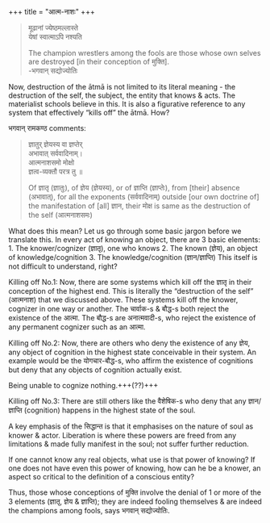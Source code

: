 +++
title = "आत्म-नाशः"
+++

> मूढानां ज्येष्ठमल्लास्ते  
> येषां स्वात्माऽपि नश्यति
>
> The champion wrestlers among the fools are those whose own selves are destroyed [in their conception of मुक्ति].  
> -भगवान् सद्योज्योतिः

Now, destruction of the ātmā is not limited to its literal meaning - the destruction of the self, the subject, the entity that knows & acts. The materialist schools believe in this. It is also a figurative reference to any system that effectively “kills off” the ātmā. How?

भगवान् रामकण्ठ comments: 

> ज्ञातुर् ज्ञेयस्य वा ज्ञप्तेर्  
> अभावात् सर्ववादिनाम्।  
> आत्मनाशसमो मोक्षो  
> ज्ञत्व-व्यक्तौ परत्र तु ॥
> 
> Of ज्ञातृ (ज्ञातुः), of ज्ञेय (ज्ञेयस्य), or of ज्ञाप्ति (ज्ञाप्तेः), from [their] absence (अभावात्), for all the exponents (सर्ववादिनाम्) outside [our own doctrine of] the manifestation of [all] ज्ञान, their मोक्ष is same as the destruction of the self (आत्मनाशसमः)

What does this mean? Let us go through some basic jargon before we translate this. In every act of knowing an object, there are 3 basic elements: 1. The knower/cognizer (ज्ञातृ), one who knows 2. The known (ज्ञेय), an object of knowledge/cognition 3. The knowledge/cognition (ज्ञान/ज्ञाप्ति) This itself is not difficult to understand, right?

Killing off No.1: Now, there are some systems which kill off the ज्ञातृ in their conception of the highest end. This is literally the “destruction of the self” (आत्मनाश) that we discussed above. These systems kill off the knower, cognizer in one way or another. The चार्वाक-s & बौद्ध-s both reject the existence of the आत्मा. The बौद्ध-s are अनात्मवादी-s, who reject the existence of any permanent cognizer such as an आत्मा.

Killing off No.2: Now, there are others who deny the existence of any ज्ञेय, any object of cognition in the highest state conceivable in their system. An example would be the योगचार-बौद्ध-s, who affirm the existence of cognitions but deny that any objects of cognition actually exist.

Being unable to cognize nothing.+++(??)+++

Killing off No.3: There are still others like the वैशेषिक-s who deny that any ज्ञान/ज्ञाप्ति (cognition) happens in the highest state of the soul.

A key emphasis of the सिद्धान्त is that it emphasises on the nature of soul as knower & actor. Liberation is where these powers are freed from any limitations & made fully manifest in the soul; not suffer further reduction. 

If one cannot know any real objects, what use is that power of knowing? If one does not have even this power of knowing, how can he be a knower, an aspect so critical to the definition of a conscious entity?

Thus, those whose conceptions of मुक्ति involve the denial of 1 or more of the 3 elements (ज्ञातृ, ज्ञेय & ज्ञाप्ति); they are indeed fooling themselves & are indeed the champions among fools, says भगवान् सद्योज्योतिः.

